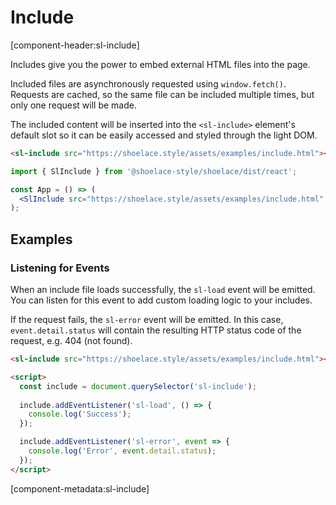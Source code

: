 # Include

[component-header:sl-include]

Includes give you the power to embed external HTML files into the page.

Included files are asynchronously requested using `window.fetch()`. Requests are cached, so the same file can be included multiple times, but only one request will be made.

The included content will be inserted into the `<sl-include>` element's default slot so it can be easily accessed and styled through the light DOM.

```html preview
<sl-include src="https://shoelace.style/assets/examples/include.html"></sl-include>
```

```jsx react
import { SlInclude } from '@shoelace-style/shoelace/dist/react';

const App = () => (
  <SlInclude src="https://shoelace.style/assets/examples/include.html" />
);
```

## Examples

### Listening for Events

When an include file loads successfully, the `sl-load` event will be emitted. You can listen for this event to add custom loading logic to your includes.

If the request fails, the `sl-error` event will be emitted. In this case, `event.detail.status` will contain the resulting HTTP status code of the request, e.g. 404 (not found).

```html
<sl-include src="https://shoelace.style/assets/examples/include.html"></sl-include>

<script>
  const include = document.querySelector('sl-include');
  
  include.addEventListener('sl-load', () => {
    console.log('Success');
  });

  include.addEventListener('sl-error', event => {
    console.log('Error', event.detail.status);
  });
</script>
```

[component-metadata:sl-include]
